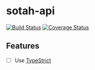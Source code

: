 # sotah-api
[![Build Status](https://travis-ci.org/ihsw/sotah-api.svg?branch=master)](https://travis-ci.org/ihsw/sotah-api)
[![Coverage Status](https://coveralls.io/repos/github/ihsw/sotah-api/badge.svg?branch=master)](https://coveralls.io/github/ihsw/sotah-api?branch=master)

## Features
- [ ] Use [TypeStrict](https://github.com/krzkaczor/TypeStrict)
